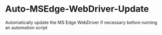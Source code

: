 # Auto-MSEdge-WebDriver-Update
Automatically update the MS Edge WebDriver if necessary before running an automation script
